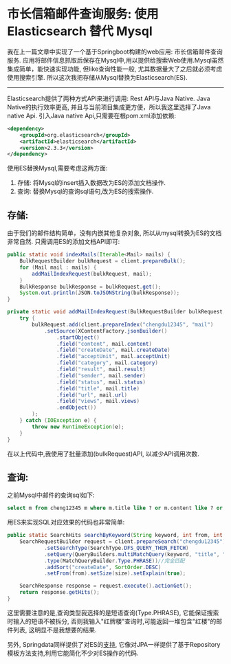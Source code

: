 # 市长信箱邮件查询服务: 使用Elasticsearch 替代 Mysql

我在上一篇文章中实现了一个基于Springboot构建的web应用: 市长信箱邮件查询服务. 应用将邮件信息抓取后保存在Mysql中,用以提供给搜索Web使用.Mysql虽然集成简单，能快速实现功能, 但like查询性能一般, 尤其数据量大了之后就必须考虑使用搜索引擎. 所以这次我把存储从Mysql替换为Elasticsearch(ES).

----------------------------------------------------------------------------------------------------------------------------------------------------------------------

Elasticsearch提供了两种方式API来进行调用: Rest API与Java Native. Java Native的执行效率更高, 并且与当前项目集成更方便，所以我这里选择了Java native Api. 引入Java native Api,只需要在根pom.xml添加依赖:
``` xml
<dependency>
    <groupId>org.elasticsearch</groupId>
    <artifactId>elasticsearch</artifactId>
    <version>2.3.3</version>
</dependency>
``` 

使用ES替换Mysql,需要考虑这两方面:
 1. 存储: 将Mysql的insert插入数据改为ES的添加文档操作.
 2. 查询: 替换Mysql的查询sql语句,改为ES的搜索操作.

## 存储:
  由于我们的邮件结构简单，没有内嵌其他复杂对象, 所以从mysql转换为ES的文档非常自然. 只需调用ES的添加文档API即可:
``` java
public static void indexMails(Iterable<Mail> mails) {
    BulkRequestBuilder bulkRequest = client.prepareBulk();
    for (Mail mail : mails) {
        addMailIndexRequest(bulkRequest, mail);
    }
    BulkResponse bulkResponse = bulkRequest.get();
    System.out.println(JSON.toJSONString(bulkResponse));
}

private static void addMailIndexRequest(BulkRequestBuilder bulkRequest, Mail mail) {
    try {
        bulkRequest.add(client.prepareIndex("chengdu12345", "mail")
            .setSource(XContentFactory.jsonBuilder()
                .startObject()
                .field("content", mail.content)
                .field("createDate", mail.createDate)
                .field("acceptUnit", mail.acceptUnit)
                .field("category", mail.category)
                .field("result", mail.result)
                .field("sender", mail.sender)
                .field("status", mail.status)
                .field("title", mail.title)
                .field("url", mail.url)
                .field("views", mail.views)
                .endObject())
        );
    } catch (IOException e) {
        throw new RuntimeException(e);
    }
}
```
在以上代码中,我使用了批量添加(bulkRequest)API, 以减少API调用次数.

## 查询: 
  之前Mysql中邮件的查询sql如下:
``` sql
select m from cheng12345 m where m.title like ? or m.content like ? or m.result like ? order by create_date desc limit ?,?
```
  用ES来实现SQL对应效果的代码也非常简单:
``` java
public static SearchHits searchByKeyword(String keyword, int from, int size) {
    SearchRequestBuilder request = client.prepareSearch("chengdu12345")
            .setSearchType(SearchType.DFS_QUERY_THEN_FETCH)
            .setQuery(QueryBuilders.multiMatchQuery(keyword, "title", "content", "result")
            .type(MatchQueryBuilder.Type.PHRASE))//完全匹配
            .addSort("createDate", SortOrder.DESC)
            .setFrom(from).setSize(size).setExplain(true);

    SearchResponse response = request.execute().actionGet();
    return response.getHits();
}
```  
  这里需要注意的是,查询类型我选择的是短语查询(Type.PHRASE), 它能保证搜索时输入的短语不被拆分, 否则我输入"红牌楼"查询时,可能返回一堆包含"红楼"的邮件列表, 这明显不是我想要的结果.
  
  另外, Springdata同样提供了对ES的[支持](http://docs.spring.io/spring-data/elasticsearch/docs/current/reference/html/), 它像对JPA一样提供了基于Repository模板方法支持,利用它能简化不少对ES操作的代码.
